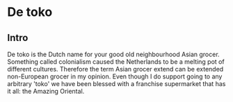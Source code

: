 De toko
=============

## Intro
De toko is the Dutch name for your good old neighbourhood Asian grocer. Something called colonialism caused the Netherlands to be a melting pot of different cultures. Therefore the term Asian grocer extend can be extended non-European grocer in my opinion. Even though I do support going to any arbitrary 'toko' we have been blessed with a franchise supermarket that has it all: the Amazing Oriental.